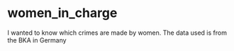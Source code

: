 # women_in_charge
I wanted to know which crimes are made by women. The data used is from the BKA in Germany
